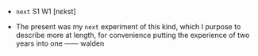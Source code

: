 - `next` S1 W1 [nɛkst]



- The present was my `next` experiment of this kind, which I purpose to describe more at length, for convenience putting the experience of two years into one —— walden